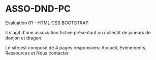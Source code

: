 # ASSO-DND-PC
Evaluation 01 - HTML CSS BOOTSTRAP

Il s'agit d'une association fictive présentant un collectif de joueurs de donjon et dragon.

Le site est composé de 4 pages responsives: Accueil, Evènements, Ressources et Nous contacter.
